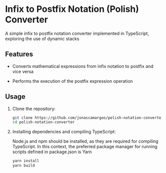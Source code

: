 # Infix to Postfix Notation (Polish) Converter

A simple infix to postfix notation converter implemented in TypeScript, exploring the use of dynamic stacks

## Features

- Converts mathematical expressions from infix notation to postfix and vice versa

- Performs the execution of the postfix expression operation

## Usage

1. Clone the repository:
   ```bash
   git clone https://github.com/jonascamargoo/polish-notation-converter.git
   cd polish-notation-converter

2. Installing dependencies and compiling TypeScript:

   Node.js and npm should be installed, as they are required for compiling TypeScript. In this context, the preferred package manager for running scripts defined in package.json is Yarn
   ```bash
   yarn install
   yarn build

<p align="center">
  <img src="/app/public/assets/imgs/image.png" alt="">
</p>


